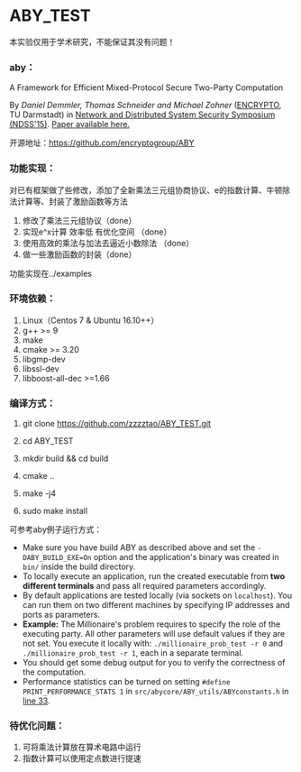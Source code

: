 # ABY_TEST

本实验仅用于学术研究，不能保证其没有问题！



### aby：

A Framework for Efficient Mixed-Protocol Secure Two-Party Computation

By *Daniel Demmler, Thomas Schneider and Michael Zohner* ([ENCRYPTO](http://www.encrypto.de/), TU Darmstadt)
in [Network and Distributed System Security Symposium (NDSS'15)](http://www.internetsociety.org/events/ndss-symposium-2015). [Paper available here.](http://thomaschneider.de/papers/DSZ15.pdf)

开源地址：https://github.com/encryptogroup/ABY



### 功能实现：

对已有框架做了些修改，添加了全新乘法三元组协商协议、e的指数计算、牛顿除法计算等、封装了激励函数等方法

1. 修改了乘法三元组协议（done）
2. 实现e^x计算 效率低 有优化空间 （done）
3. 使用高效的乘法与加法去逼近小数除法 （done）
4. 做一些激励函数的封装（done）



功能实现在../examples



### 环境依赖：

1. Linux（Centos 7 & Ubuntu 16.10++）
2. g++ >= 9
3. make
4. cmake >= 3.20
5. libgmp-dev
6. libssl-dev
7. libboost-all-dec >=1.66



###  编译方式：

1. git clone https://github.com/zzzztao/ABY_TEST.git

2. cd ABY_TEST

3. mkdir build && cd build

4. cmake ..

5. make -j4

6. sudo make install

   

可参考aby例子运行方式：

- Make sure you have build ABY as described above and set the `-DABY_BUILD_EXE=On` option and the application's binary was created in `bin/` inside the build directory.
- To locally execute an application, run the created executable from **two different terminals** and pass all required parameters accordingly.
- By default applications are tested locally (via sockets on `localhost`). You can run them on two different machines by specifying IP addresses and ports as parameters.
- **Example:** The Millionaire's problem requires to specify the role of the executing party. All other parameters will use default values if they are not set. You execute it locally with: `./millionaire_prob_test -r 0` and `./millionaire_prob_test -r 1`, each in a separate terminal.
- You should get some debug output for you to verify the correctness of the computation.
- Performance statistics can be turned on setting `#define PRINT_PERFORMANCE_STATS 1` in `src/abycore/ABY_utils/ABYconstants.h` in [line 33](https://github.com/encryptogroup/ABY/blob/public/src/abycore/ABY_utils/ABYconstants.h#L33).



### 待优化问题：

1. 可将乘法计算放在算术电路中运行
2. 指数计算可以使用定点数进行提速



   
